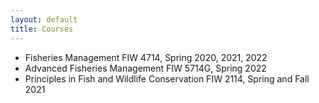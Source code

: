 ```yaml
---
layout: default
title: Courses
---
```


 - Fisheries Management FIW 4714, Spring 2020, 2021, 2022
 - Advanced Fisheries Management FIW 5714G, Spring 2022
 - Principles in Fish and Wildlife Conservation FIW 2114, Spring and Fall 2021